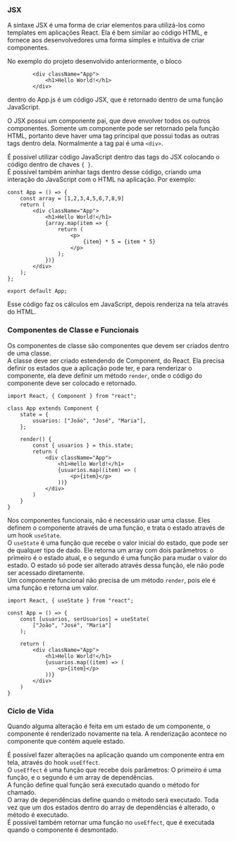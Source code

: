 ### JSX

A sintaxe JSX é uma forma de criar elementos para utilizá-los como templates em aplicações React. Ela é bem similar ao código HTML, e fornece aos desenvolvedores uma forma simples e intuitiva de criar componentes.

No exemplo do projeto desenvolvido anteriormente, o bloco 
```
        <div className="App">
            <h1>Hello World!</h1>
        </div>
```
dentro do App.js é um código JSX, que é retornado dentro de uma função JavaScript.

O JSX possui um componente pai, que deve envolver todos os outros componentes. Somente um componente pode ser retornado pela função HTML, portanto deve haver uma tag principal que possui todas as outras tags dentro dela. Normalmente a tag pai é uma `<div>`.

É possível utilizar código JavaScript dentro das tags do JSX colocando o código dentro de chaves `{ }`.  
É possível também aninhar tags dentro desse código, criando uma interação do JavaScript com o HTML na aplicação. Por exemplo:
```
const App = () => {
    const array = [1,2,3,4,5,6,7,8,9]
    return (
        <div className="App">
            <h1>Hello World!</h1>
            {array.map(item => {
                return (
                    <p>
                        {item} * 5 = {item * 5}
                    </p>
                );
            })}
        </div>
    );
};

export default App;
```
Esse código faz os cálculos em JavaScript, depois renderiza na tela através do HTML.

### Componentes de Classe e Funcionais

Os componentes de classe são componentes que devem ser criados dentro de uma classe.  
A classe deve ser criado estendendo de Component, do React. Ela precisa definir os estados que a aplicação pode ter, e para renderizar o componente, ela deve definir um método `render`, onde o código do componente deve ser colocado e retornado.
```
import React, { Component } from "react";

class App extends Component {
    state = {
        usuarios: ["João", "José", "Maria"],
    };

    render() {
        const { usuarios } = this.state;
        return (
            <div className="App">
                <h1>Hello World!</h1>
                {usuarios.map((item) => (
                    <p>{item}</p>
                ))}
            </div>
        )
    }
}
```

Nos componentes funcionais, não é necessário usar uma classe. Eles definem o componente através de uma função, e trata o estado através de um hook `useState`.  
O `useState` é uma função que recebe o valor inicial do estado, que pode ser de qualquer tipo de dado. Ele retorna um array com dois parâmetros: o primeiro é o estado atual, e o segundo é uma função para mudar o valor do estado. O estado só pode ser alterado através dessa função, ele não pode ser acessado diretamente.  
Um componente funcional não precisa de um método `render`, pois ele é uma função e retorna um valor.

```
import React, { useState } from "react";

const App = () => {
    const [usuarios, serUsuarios] = useState(
        ["João", "José", "Maria"]
    );

    return (
        <div className="App">
            <h1>Hello World!</h1>
            {usuarios.map((item) => (
                <p>{item}</p>
            ))}
        </div>
    )
}
```

### Ciclo de Vida

Quando alguma alteração é feita em um estado de um componente, o componente é renderizado novamente na tela. A renderização acontece no componente que contém aquele estado.  

É possível fazer alterações na aplicação quando um componente entra em tela, através do hook `useEffect`.  
O `useEffect` é uma função que recebe dois parâmetros: O primeiro é uma função, e o segundo é um array de dependências.   
A função define qual função será executado quando o método for chamado.  
O array de dependências define quando o método será executado. Toda vez que um dos estados dentro do array de dependências é alterado, o método é executado.  
É possível também retornar uma função no `useEffect`, que é executada quando o componente é desmontado.
